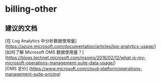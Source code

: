
<properties
    pageTitle="billing-other"
    description="与计费其他方面相关的问题"
    service="microsoft.operationalinsights"
    resource="operationalinsightsaccounts"
    authors="adoylemsft"
    displayorder=""
    selfHelpType="generic"
    supportTopicIds="32536590"
    resourceTags=""
    productPesIds="15725"
    cloudEnvironments="public, Blackforest, Fairfax"
/>


# billing-other


## **建议的文档**
[在 Log Analytics 中分析数据使用量] (https://azure.microsoft.com/documentation/articles/log-analytics-usage/) <br>
[如何了解 Microsoft OMS 数据使用量？] (https://blogs.technet.microsoft.com/msoms/2016/02/12/what-is-my-microsoft-operations-management-suite-data-usage/) <br>
[OMS 定价] (https://www.microsoft.com/cloud-platform/operations-management-suite-pricing)


<!--HONumber=Oct16_HO4-->


